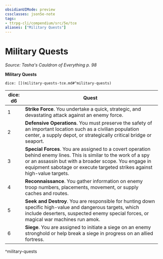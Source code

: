 ```yaml
---
obsidianUIMode: preview
cssclasses: json5e-note
tags:
- ttrpg-cli/compendium/src/5e/tce
aliases: ["Military Quests"]
---
```

# Military Quests
*Source: Tasha's Cauldron of Everything p. 98* 

**Military Quests**

`dice: [](military-quests-tce.md#^military-quests)`

| dice: d6 | Quest |
|----------|-------|
| 1 | **Strike Force**. You undertake a quick, strategic, and devastating attack against an enemy force. |
| 2 | **Defensive Operations**. You must preserve the safety of an important location such as a civilian population center, a supply depot, or strategically critical bridge or seaport. |
| 3 | **Special Forces**. You are assigned to a covert operation behind enemy lines. This is similar to the work of a spy or an assassin but with a broader scope. You engage in equipment sabotage or execute targeted strikes against high-value targets. |
| 4 | **Reconnaissance**. You gather information on enemy troop numbers, placements, movement, or supply caches and routes. |
| 5 | **Seek and Destroy**. You are responsible for hunting down specific high-value and dangerous targets, which include deserters, suspected enemy special forces, or magical war machines run amok. |
| 6 | **Siege**. You are assigned to initiate a siege on an enemy stronghold or help break a siege in progress on an allied fortress. |
^military-quests